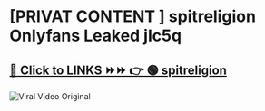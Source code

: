 
 # [PRIVAT CONTENT ] spitreligion Onlyfans Leaked jlc5q

## <h2><a href="https://clipsfans.com/spitreligion&ref=git">🔗 Click to LINKS ⏩⏩ 👉 🟢 spitreligion </a></h2>

<a href="https://clipsfans.com/spitreligion&ref=git" rel="nofollow" data-target="animated-image.originalLink"><img src="https://i.ibb.co.com/xMMVF88/686577567.gif" alt="Viral Video Original" style="max-width: 100%; display: inline-block;" data-target="animated-image.originalImage"></a>

